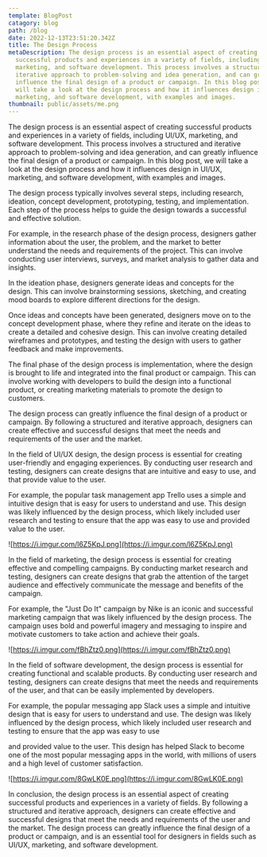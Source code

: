 ```yaml
---
template: BlogPost
catagory: blog
path: /blog
date: 2022-12-13T23:51:20.342Z
title: The Design Process
metaDescription: The design process is an essential aspect of creating
  successful products and experiences in a variety of fields, including UI/UX,
  marketing, and software development. This process involves a structured and
  iterative approach to problem-solving and idea generation, and can greatly
  influence the final design of a product or campaign. In this blog post, we
  will take a look at the design process and how it influences design in UI/UX,
  marketing, and software development, with examples and images.
thumbnail: public/assets/me.png
---
```

<!--StartFragment-->

The design process is an essential aspect of creating successful products and experiences in a variety of fields, including UI/UX, marketing, and software development. This process involves a structured and iterative approach to problem-solving and idea generation, and can greatly influence the final design of a product or campaign. In this blog post, we will take a look at the design process and how it influences design in UI/UX, marketing, and software development, with examples and images.

The design process typically involves several steps, including research, ideation, concept development, prototyping, testing, and implementation. Each step of the process helps to guide the design towards a successful and effective solution.

For example, in the research phase of the design process, designers gather information about the user, the problem, and the market to better understand the needs and requirements of the project. This can involve conducting user interviews, surveys, and market analysis to gather data and insights.

In the ideation phase, designers generate ideas and concepts for the design. This can involve brainstorming sessions, sketching, and creating mood boards to explore different directions for the design.

Once ideas and concepts have been generated, designers move on to the concept development phase, where they refine and iterate on the ideas to create a detailed and cohesive design. This can involve creating detailed wireframes and prototypes, and testing the design with users to gather feedback and make improvements.

The final phase of the design process is implementation, where the design is brought to life and integrated into the final product or campaign. This can involve working with developers to build the design into a functional product, or creating marketing materials to promote the design to customers.

The design process can greatly influence the final design of a product or campaign. By following a structured and iterative approach, designers can create effective and successful designs that meet the needs and requirements of the user and the market.

In the field of UI/UX design, the design process is essential for creating user-friendly and engaging experiences. By conducting user research and testing, designers can create designs that are intuitive and easy to use, and that provide value to the user.

For example, the popular task management app Trello uses a simple and intuitive design that is easy for users to understand and use. This design was likely influenced by the design process, which likely included user research and testing to ensure that the app was easy to use and provided value to the user.

![https://i.imgur.com/l6Z5KpJ.png](https://i.imgur.com/l6Z5KpJ.png)

In the field of marketing, the design process is essential for creating effective and compelling campaigns. By conducting market research and testing, designers can create designs that grab the attention of the target audience and effectively communicate the message and benefits of the campaign.

For example, the "Just Do It" campaign by Nike is an iconic and successful marketing campaign that was likely influenced by the design process. The campaign uses bold and powerful imagery and messaging to inspire and motivate customers to take action and achieve their goals.

![https://i.imgur.com/fBhZtz0.png](https://i.imgur.com/fBhZtz0.png)

In the field of software development, the design process is essential for creating functional and scalable products. By conducting user research and testing, designers can create designs that meet the needs and requirements of the user, and that can be easily implemented by developers.

For example, the popular messaging app Slack uses a simple and intuitive design that is easy for users to understand and use. The design was likely influenced by the design process, which likely included user research and testing to ensure that the app was easy to use

and provided value to the user. This design has helped Slack to become one of the most popular messaging apps in the world, with millions of users and a high level of customer satisfaction.

![https://i.imgur.com/8GwLK0E.png](https://i.imgur.com/8GwLK0E.png)

In conclusion, the design process is an essential aspect of creating successful products and experiences in a variety of fields. By following a structured and iterative approach, designers can create effective and successful designs that meet the needs and requirements of the user and the market. The design process can greatly influence the final design of a product or campaign, and is an essential tool for designers in fields such as UI/UX, marketing, and software development.

<!--EndFragment-->